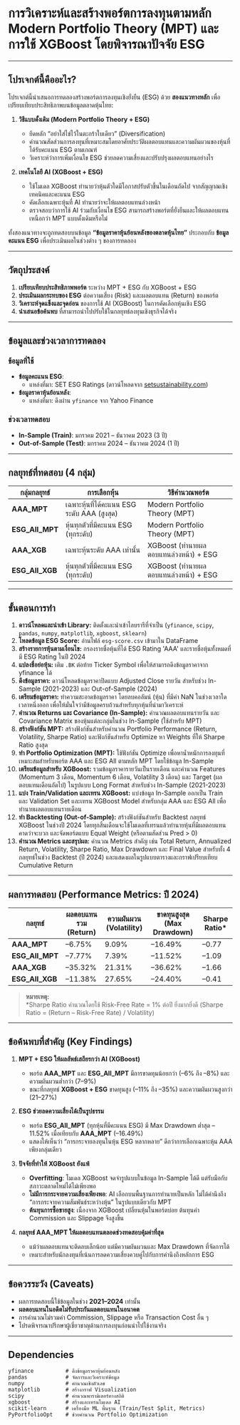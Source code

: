 
# การวิเคราะห์และสร้างพอร์ตการลงทุนตามหลัก Modern Portfolio Theory (MPT) และการใช้ XGBoost โดยพิจารณาปัจจัย ESG
---

## โปรเจกต์นี้คืออะไร?

โปรเจกต์นี้นำเสนอการทดลองสร้างพอร์ตการลงทุนเชิงยั่งยืน (ESG) ด้วย **สองแนวทางหลัก** เพื่อเปรียบเทียบประสิทธิภาพบนข้อมูลตลาดหุ้นไทย:

1. **วิธีแบบดั้งเดิม (Modern Portfolio Theory + ESG)**  
   - ยึดหลัก “อย่าใส่ไข่ไว้ในตะกร้าใบเดียว” (Diversification)  
   - คำนวณสัดส่วนการลงทุนที่เหมาะสมโดยอาศัยประวัติผลตอบแทนและความผันผวนของหุ้นที่ได้รับคะแนน ESG ตามเกณฑ์  
   - วิเคราะห์ว่าการเพิ่มเงื่อนไข ESG ช่วยลดความเสี่ยงและปรับปรุงผลตอบแทนอย่างไร  

2. **เทคโนโลยี AI (XGBoost + ESG)**  
   - ใช้โมเดล XGBoost ทำนายว่าหุ้นตัวใดมีโอกาสปรับตัวขึ้นในเดือนถัดไป จากสัญญาณเชิงเทคนิคและคะแนน ESG  
   - คัดเลือกเฉพาะหุ้นที่ AI ทำนายว่าจะให้ผลตอบแทนล่วงหน้า  
   - ตรวจสอบว่าการใช้ AI ร่วมกับเงื่อนไข ESG สามารถสร้างพอร์ตที่ยั่งยืนและให้ผลตอบแทนเหนือกว่า MPT แบบดั้งเดิมหรือไม่  

ทั้งสองแนวทางจะถูกทดสอบบนข้อมูล **“ข้อมูลราคาหุ้นย้อนหลังของตลาดหุ้นไทย”** ประกอบกับ **ข้อมูลคะแนน ESG** เพื่อประเมินผลในช่วงต่าง ๆ ของการทดลอง

---

## วัตถุประสงค์

1. **เปรียบเทียบประสิทธิภาพพอร์ต** ระหว่าง MPT + ESG กับ XGBoost + ESG  
2. **ประเมินผลกระทบของ ESG** ต่อความเสี่ยง (Risk) และผลตอบแทน (Return) ของพอร์ต  
3. **วิเคราะห์จุดแข็งและจุดอ่อน** ของการใช้ AI (XGBoost) ในการคัดเลือกหุ้นเชิง ESG  
4. **นำเสนอข้อค้นพบ** ที่สามารถนำไปปรับใช้ในกลยุทธ์ลงทุนเชิงธุรกิจได้จริง  

---

## ข้อมูลและช่วงเวลาการทดลอง

### ข้อมูลที่ใช้
- **ข้อมูลคะแนน ESG**:  
  - แหล่งที่มา: SET ESG Ratings (ดาวน์โหลดจาก [setsustainability.com](https://setsustainability.com/libraries/1258/item/set-esg-ratings))  
- **ข้อมูลราคาหุ้นย้อนหลัง**:  
  - แหล่งที่มา: ดึงผ่าน `yfinance` จาก Yahoo Finance  

### ช่วงเวลาทดสอบ
- **In-Sample (Train)**: มกราคม 2021 – ธันวาคม 2023 (3 ปี)  
- **Out-of-Sample (Test)**: มกราคม 2024 – ธันวาคม 2024 (1 ปี)  

---

## กลยุทธ์ที่ทดสอบ (4 กลุ่ม)

| กลุ่มกลยุทธ์      | การเลือกหุ้น                              | วิธีคำนวณพอร์ต                          |
|--------------------|--------------------------------------------|------------------------------------------|
| **AAA_MPT**        | เฉพาะหุ้นที่ได้คะแนน ESG ระดับ AAA (สูงสุด)   | Modern Portfolio Theory (MPT)            |
| **ESG_All_MPT**    | หุ้นทุกตัวที่มีคะแนน ESG (ทุกระดับ)         | Modern Portfolio Theory (MPT)            |
| **AAA_XGB**        | เฉพาะหุ้นระดับ AAA เท่านั้น                  | XGBoost (ทำนายผลตอบแทนล่วงหน้า) + ESG  |
| **ESG_All_XGB**    | หุ้นทุกตัวที่มีคะแนน ESG (ทุกระดับ)         | XGBoost (ทำนายผลตอบแทนล่วงหน้า) + ESG  |
---
## ขั้นตอนการทำ

1.  **ดาวน์โหลดและนำเข้า Library:** ติดตั้งและนำเข้าไลบรารีที่จำเป็น (`yfinance`, `scipy`, `pandas`, `numpy`, `matplotlib`, `xgboost`, `sklearn`)
2.  **โหลดข้อมูล ESG Score:** อ่านไฟล์ `esg-score.csv` เข้ามาใน DataFrame
3.  **สร้างรายการหุ้นตามเงื่อนไข:** กรองรายชื่อหุ้นที่ได้ ESG Rating 'AAA' และรายชื่อหุ้นทั้งหมดที่มี ESG Rating ในปี 2024
4.  **แปลงชื่อย่อหุ้น:** เติม `.BK` ต่อท้าย Ticker Symbol เพื่อให้สามารถดึงข้อมูลราคาจาก yfinance ได้
5.  **ดึงข้อมูลราคา:** ดาวน์โหลดข้อมูลราคาปิดแบบ Adjusted Close รายวัน สำหรับช่วง In-Sample (2021-2023) และ Out-of-Sample (2024)
6.  **เตรียมข้อมูลราคา:** ทำความสะอาดข้อมูลราคา โดยลบคอลัมน์ (หุ้น) ที่มีค่า NaN ในช่วงเวลาใดเวลาหนึ่งออก เพื่อให้มั่นใจว่ามีข้อมูลครบถ้วนสำหรับทุกหุ้นที่นำมาวิเคราะห์
7.  **คำนวณ Returns และ Covariance (In-Sample):** คำนวณผลตอบแทนรายวัน และ Covariance Matrix ของหุ้นแต่ละกลุ่มในช่วง In-Sample (ใช้สำหรับ MPT)
8.  **สร้างฟังก์ชัน MPT:** สร้างฟังก์ชันสำหรับคำนวณ Portfolio Performance (Return, Volatility, Sharpe Ratio) และฟังก์ชันสำหรับ Optimize หา Weights ที่ให้ Sharpe Ratio สูงสุด
9.  **ทำ Portfolio Optimization (MPT):** ใช้ฟังก์ชัน Optimize เพื่อหาน้ำหนักการลงทุนที่เหมาะสมสำหรับพอร์ต AAA และ ESG All ตามหลัก MPT โดยใช้ข้อมูล In-Sample
10. **เตรียมข้อมูลสำหรับ XGBoost:** รวมข้อมูลราคารายวันเป็นรายเดือน และคำนวณ Features (Momentum 3 เดือน, Momentum 6 เดือน, Volatility 3 เดือน) และ Target (ผลตอบแทนเดือนถัดไป) ในรูปแบบ Long Format สำหรับช่วง In-Sample (2021-2023)
11. **แบ่ง Train/Validation และเทรน XGBoost:** แบ่งข้อมูล In-Sample ออกเป็น Train และ Validation Set และเทรน XGBoost Model สำหรับกลุ่ม AAA และ ESG All เพื่อทำนายผลตอบแทนรายเดือน
12. **ทำ Backtesting (Out-of-Sample):** สร้างฟังก์ชันสำหรับ Backtest กลยุทธ์ XGBoost ในช่วงปี 2024 โดยทุกสิ้นเดือนจะใช้โมเดลที่เทรนแล้วทำนายหุ้นที่มีผลตอบแทนคาดว่าจะบวก และจัดพอร์ตแบบ Equal Weight (หรือตามสัดส่วน Pred > 0)
13. **คำนวณ Metrics และสรุปผล:** คำนวณ Metrics สำคัญ เช่น Total Return, Annualized Return, Volatility, Sharpe Ratio, Max Drawdown และ Final Value สำหรับทั้ง 4 กลยุทธ์ในช่วง Backtest (ปี 2024) และแสดงผลในรูปแบบตารางและกราฟเปรียบเทียบ Cumulative Return
---

## ผลการทดสอบ (Performance Metrics: ปี 2024)

| กลยุทธ์       | ผลตอบแทนรวม (Return) | ความผันผวน (Volatility) | ขาดทุนสูงสุด (Max Drawdown) | Sharpe Ratio* |
|---------------|----------------------|--------------------------|-----------------------------|---------------|
| **AAA_MPT**       | –6.75%               | 9.09%                    | –16.49%                     | –0.77         |
| **ESG_All_MPT**   | –7.77%               | 7.39%                    | –11.52%                     | –1.09         |
| **AAA_XGB**       | –35.32%              | 21.31%                   | –36.62%                     | –1.66         |
| **ESG_All_XGB**   | –11.38%              | 27.65%                   | –24.40%                     | –0.41         |

> **หมายเหตุ:**  
> *Sharpe Ratio คำนวณโดยใช้ Risk-Free Rate = 1% ต่อปี ยิ่งมากยิ่งดี (Sharpe Ratio = (Return – Risk-Free Rate) / Volatility)

---

## ข้อค้นพบที่สำคัญ (Key Findings)

1. **MPT + ESG ให้ผลลัพธ์เสถียรกว่า AI (XGBoost)**  
   - พอร์ต **AAA_MPT** และ **ESG_All_MPT** มีการขาดทุนน้อยกว่า (–6% ถึง –8%) และความผันผวนต่ำกว่า (7–9%)  
   - ขณะที่กลยุทธ์ **XGBoost + ESG** ขาดทุนสูง (–11% ถึง –35%) และความผันผวนสูงกว่า (21–27%)  

2. **ESG ช่วยลดความเสี่ยงได้เป็นรูปธรรม**  
   - พอร์ต **ESG_All_MPT** (ทุกหุ้นที่มีคะแนน ESG) มี Max Drawdown ต่ำสุด –11.52% เมื่อเทียบกับ **AAA_MPT** (–16.49%)  
   - แสดงให้เห็นว่า “การกระจายลงทุนในหุ้น ESG หลากหลาย” ดีกว่าการเลือกเฉพาะหุ้น AAA เพียงกลุ่มเดียว  

3. **ปัจจัยที่ทำให้ XGBoost ยังแพ้**  
   - **Overfitting**: โมเดล XGBoost จดจำรูปแบบในข้อมูล In-Sample ได้ดี แต่รับมือกับสภาวะตลาดใหม่ได้ไม่เพียงพอ  
   - **ไม่มีการกระจายความเสี่ยงเพียงพอ**: AI เลือกบนพื้นฐานการทำนายเป็นหลัก ไม่ได้คำนึงถึง “การกระจายความสัมพันธ์ระหว่างหุ้น” ในรูปแบบเดียวกับ MPT  
   - **ต้นทุนการซื้อขายสูง**: เนื่องจาก XGBoost เปลี่ยนหุ้นในพอร์ตบ่อย ต้นทุนค่า Commission และ Slippage จึงสูงขึ้น  

4. **กลยุทธ์ AAA_MPT ให้ผลตอบแทนตลอดช่วงทดสอบคุ้มค่าที่สุด**  
   - แม้ว่าผลตอบแทนจะติดลบเล็กน้อย แต่มีความผันผวนและ Max Drawdown ที่จัดการได้  
   - เหมาะสำหรับนักลงทุนที่เน้นการลดความเสี่ยงควบคู่ไปกับการคำนึงถึงหลักการ ESG  

---

## ข้อควรระวัง (Caveats)

* ผลการทดสอบนี้ใช้ข้อมูลในช่วง **2021–2024** เท่านั้น
* **ผลตอบแทนในอดีตไม่รับประกันผลตอบแทนในอนาคต**
* การคำนวณไม่รวมค่า Commission, Slippage หรือ Transaction Cost อื่น ๆ
* โปรดพิจารณาปรึกษาผู้เชี่ยวชาญด้านการลงทุนก่อนนำไปใช้งานจริง

---

## Dependencies

```text
yfinance          # ดึงข้อมูลราคาหุ้นย้อนหลัง
pandas            # จัดการและวิเคราะห์ข้อมูล
numpy             # คำนวณเชิงตัวเลข
matplotlib        # สร้างกราฟ Visualization
scipy             # คำนวณพารามิเตอร์ทางสถิติ
xgboost           # สร้างและเทรนโมเดล AI
scikit-learn      # เครื่องมือ ML พื้นฐาน (Train/Test Split, Metrics)
PyPortfolioOpt    # ช่วยคำนวณ Portfolio Optimization


